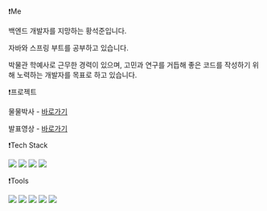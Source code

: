 ❗Me

백엔드 개발자를 지망하는 황석준입니다. 

자바와 스프링 부트를 공부하고 있습니다.

박물관 학예사로 근무한 경력이 있으며, 고민과 연구를 거듭해 좋은 코드를 작성하기 위해 노력하는 개발자를 목표로 하고 있습니다.
 

❗프로젝트

물물박사 - [바로가기](https://moolmooldoctor.shop/)

발표영상 - [바로가기](https://www.youtube.com/watch?v=0ctyjB97S3o)

 
❗Tech Stack

<img src="https://img.shields.io/badge/JAVA-007396?style=flat&logo=java&logoColor=white"> <img src="https://img.shields.io/badge/Springboot-6DB33F?style=flat&logo=Springboot&logoColor=white"> <img src="https://img.shields.io/badge/gradle-02303A?style=flat&logo=gradle&logoColor=white"> <img src="https://img.shields.io/badge/MySQL-4479A1??style=flat&logo=MySQL&logoColor=white">

     
❗Tools

<img src="https://img.shields.io/badge/intelliJ-red?style=flat&logo=IntelliJ+IDEA&logoColor=white"> <img src="https://img.shields.io/badge/Github-black?style=flat&logo=github&logoColor=white"> <img src="https://img.shields.io/badge/Slack-purple?style=flat&logo=Slack&logoColor=white"> <img src="https://img.shields.io/badge/AWS-%23FF9900.svg?style=flat&logo=AmazonAWS&logoColor=white"> <img src="https://img.shields.io/badge/Git-black?style=flat&logo=Git&logoColor=white"> 
